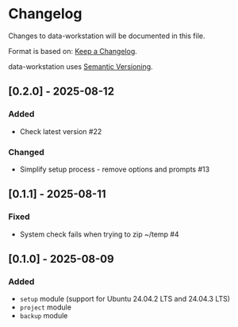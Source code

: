 # Changelog

Changes to data-workstation will be documented in this file.

Format is based on: [Keep a Changelog](https://keepachangelog.com/en/1.1.0/).

data-workstation uses [Semantic Versioning](https://semver.org/spec/v2.0.0.html).

## [0.2.0] - 2025-08-12

### Added

- Check latest version #22 

### Changed

- Simplify setup process - remove options and prompts #13

## [0.1.1] - 2025-08-11

### Fixed

- System check fails when trying to zip ~/temp #4

## [0.1.0] - 2025-08-09

### Added

- `setup` module (support for Ubuntu 24.04.2 LTS and 24.04.3 LTS)
- `project` module
- `backup` module
